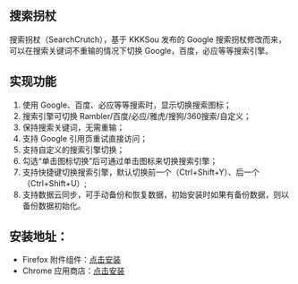 ## 搜索拐杖
搜索拐杖（SearchCrutch），基于 KKKSou 发布的 Google 搜索拐杖修改而来，可以在搜索关键词不重输的情况下切换 Google，百度，必应等等搜索引擎。

## 实现功能
1. 使用 Google、百度、必应等等搜索时，显示切换搜索图标；
2. 搜索引擎可切换 Rambler/百度/必应/雅虎/搜狗/360搜索/自定义；
3. 保持搜索关键词，无需重输；
4. 支持 Google 引用页重试直接访问；
5. 支持自定义的搜索引擎切换；
6. 勾选“单击图标切换”后可通过单击图标来切换搜索引擎；
7. 支持快捷键切换搜索引擎，默认切换前一个（Ctrl+Shift+Y）、后一个（Ctrl+Shift+U）;
8. 支持数据云同步，可手动备份和恢复数据，初始安装时如果有备份数据，则以备份数据初始化。

## 安装地址：
- Firefox 附件组件：[点击安装](https://addons.mozilla.org/firefox/addon/搜索拐杖/)
- Chrome 应用商店：[点击安装](https://chrome.google.com/webstore/detail/%E6%90%9C%E7%B4%A2%E6%8B%90%E6%9D%96/bgenmocoeejdpobiakjlppafcdimnfho)